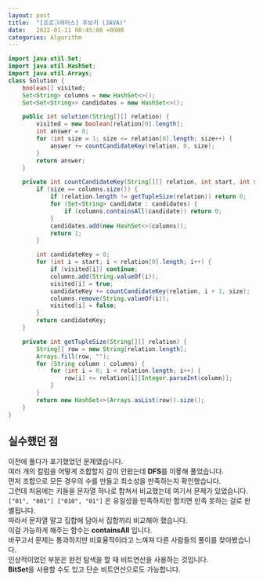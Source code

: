```yaml
---
layout: post
title:  "[프로그래머스] 후보키 (JAVA)"
date:   2022-01-11 00:45:00 +0900
categories: Algorithm
---
```


```java
import java.util.Set;
import java.util.HashSet;
import java.util.Arrays;
class Solution {
    boolean[] visited;
    Set<String> columns = new HashSet<>();
    Set<Set<String>> candidates = new HashSet<>();

    public int solution(String[][] relation) {
        visited = new boolean[relation[0].length];
        int answer = 0;
        for (int size = 1; size <= relation[0].length; size++) {
            answer += countCandidateKey(relation, 0, size);
        }
        return answer;
    }

    private int countCandidateKey(String[][] relation, int start, int size) {
        if (size == columns.size()) {
            if (relation.length != getTupleSize(relation)) return 0;
            for (Set<String> candidate : candidates) {
                if (columns.containsAll(candidate)) return 0;
            }
            candidates.add(new HashSet<>(columns));
            return 1;
        }

        int candidateKey = 0;
        for (int i = start; i < relation[0].length; i++) {
            if (visited[i]) continue;
            columns.add(String.valueOf(i));
            visited[i] = true;
            candidateKey += countCandidateKey(relation, i + 1, size);
            columns.remove(String.valueOf(i));
            visited[i] = false;
        }
        return candidateKey;
    }

    private int getTupleSize(String[][] relation) {
        String[] row = new String[relation.length];
        Arrays.fill(row, "");
        for (String column : columns) {
            for (int i = 0; i < relation.length; i++) {
                row[i] += relation[i][Integer.parseInt(column)];
            }
        }
        return new HashSet<>(Arrays.asList(row)).size();
    }
}
```

## 실수했던 점
이전에 풀다가 포기했었던 문제였습니다.  
여러 개의 칼럼을 어떻게 조합할지 감이 안왔는데 **DFS**를 이욯해 풀었습니다.  
먼저 조합으로 모든 경우의 수를 만들고 최소성을 만족하는지 확인했습니다.  
그런데 처음에는 키들을 문자열 하나로 합쳐서 비교했는데 여기서 문제가 있었습니다.  
`["01", "001"] ["010", "01"]` 은 유일성을 만족하지만 합치면 만족 못하는 걸로 판별됩니다.  
따라서 문자열 말고 집합에 담아서 집합끼리 비교해야 했습니다.  
이걸 가능하게 해주는 함수는 **containsAll** 입니다.  
바꾸고서 문제는 통과하지만 비효율적이라고 느껴져 다른 사람들의 풀이를 찾아봤습니다.  
인상적이었던 부분은 완전 탐색을 할 때 비트연산을 사용하는 것입니다.  
**BitSet**을 사용할 수도 있고 단순 비트연산으로도 가능합니다.  
